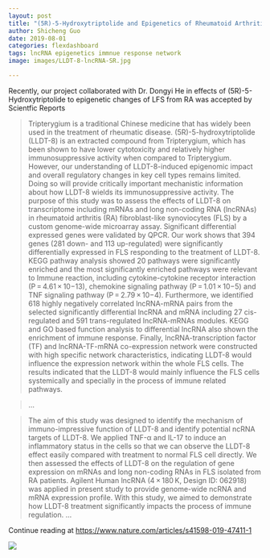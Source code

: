 ```yaml
---
layout: post
title: "(5R)-5-Hydroxytriptolide and Epigenetics of Rheumatoid Arthritis"
author: Shicheng Guo
date: 2019-08-01
categories: flexdashboard
tags: lncRNA epigenetics immnue response network
image: images/LLDT-8-lncRNA-SR.jpg

---
```


Recently, our project collaborated with Dr. Dongyi He in effects of (5R)-5-Hydroxytriptolide to epigenetic changes of LFS from RA was accepted by Scientfic Reports

> Tripterygium is a traditional Chinese medicine that has widely been used in the treatment of rheumatic disease. (5R)-5-hydroxytriptolide (LLDT-8) is an extracted compound from Tripterygium, which has been shown to have lower cytotoxicity and relatively higher immunosuppressive activity when compared to Tripterygium. However, our understanding of LLDT-8-induced epigenomic impact and overall regulatory changes in key cell types remains limited. Doing so will provide critically important mechanistic information about how LLDT-8 wields its immunosuppressive activity. The purpose of this study was to assess the effects of LLDT-8 on transcriptome including mRNAs and long non-coding RNA (lncRNAs) in rheumatoid arthritis (RA) fibroblast-like synoviocytes (FLS) by a custom genome-wide microarray assay. Significant differential expressed genes were validated by QPCR. Our work shows that 394 genes (281 down- and 113 up-regulated) were significantly differentially expressed in FLS responding to the treatment of LLDT-8. KEGG pathway analysis showed 20 pathways were significantly enriched and the most significantly enriched pathways were relevant to Immune reaction, including cytokine-cytokine receptor interaction (P = 4.61 × 10−13), chemokine signaling pathway (P = 1.01 × 10−5) and TNF signaling pathway (P = 2.79 × 10−4). Furthermore, we identified 618 highly negatively correlated lncRNA-mRNA pairs from the selected significantly differential lncRNA and mRNA including 27 cis-regulated and 591 trans-regulated lncRNA-mRNAs modules. KEGG and GO based function analysis to differential lncRNA also shown the enrichment of immune response. Finally, lncRNA-transcription factor (TF) and lncRNA-TF-mRNA co-expression network were constructed with high specific network characteristics, indicating LLDT-8 would influence the expression network within the whole FLS cells. The results indicated that the LLDT-8 would mainly influence the FLS cells systemically and specially in the process of immune related pathways.

> ...

> The aim of this study was designed to identify the mechanism of immuno-impressive function of LLDT-8 and identify potential ncRNA targets of LLDT-8. We applied TNF-α and IL-17 to induce an inflammatory status in the cells so that we can observe the LLDT-8 effect easily compared with treatment to normal FLS cell directly. We then assessed the effects of LLDT-8 on the regulation of gene expression on mRNAs and long non-coding RNAs in FLS isolated from RA patients. Agilent Human lncRNA (4 × 180 K, Design ID: 062918) was applied in present study to provide genome-wide ncRNA and mRNA expression profile. With this study, we aimed to demonstrate how LLDT-8 treatment significantly impacts the process of immune regulation.
> ...

Continue reading at  https://www.nature.com/articles/s41598-019-47411-1

![](https://media.springernature.com/full/springer-static/image/art%3A10.1038%2Fs41598-019-47411-1/MediaObjects/41598_2019_47411_Fig1_HTML.png)
